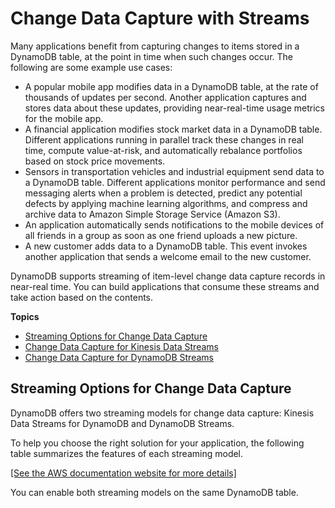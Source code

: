# Change Data Capture with Streams<a name="streamsmain"></a>

Many applications benefit from capturing changes to items stored in a DynamoDB table, at the point in time when such changes occur\. The following are some example use cases:
+ A popular mobile app modifies data in a DynamoDB table, at the rate of thousands of updates per second\. Another application captures and stores data about these updates, providing near\-real\-time usage metrics for the mobile app\.
+ A financial application modifies stock market data in a DynamoDB table\. Different applications running in parallel track these changes in real time, compute value\-at\-risk, and automatically rebalance portfolios based on stock price movements\. 
+ Sensors in transportation vehicles and industrial equipment send data to a DynamoDB table\. Different applications monitor performance and send messaging alerts when a problem is detected, predict any potential defects by applying machine learning algorithms, and compress and archive data to Amazon Simple Storage Service \(Amazon S3\)\. 
+ An application automatically sends notifications to the mobile devices of all friends in a group as soon as one friend uploads a new picture\.
+ A new customer adds data to a DynamoDB table\. This event invokes another application that sends a welcome email to the new customer\.

DynamoDB supports streaming of item\-level change data capture records in near\-real time\. You can build applications that consume these streams and take action based on the contents\.

**Topics**
+ [Streaming Options for Change Data Capture](#streamsmain.choose)
+ [Change Data Capture for Kinesis Data Streams](kds.md)
+ [Change Data Capture for DynamoDB Streams](Streams.md)

## Streaming Options for Change Data Capture<a name="streamsmain.choose"></a>

DynamoDB offers two streaming models for change data capture: Kinesis Data Streams for DynamoDB and DynamoDB Streams\.

To help you choose the right solution for your application, the following table summarizes the features of each streaming model\. 

[\[See the AWS documentation website for more details\]](http://docs.aws.amazon.com/amazondynamodb/latest/developerguide/streamsmain.html)

You can enable both streaming models on the same DynamoDB table\. 